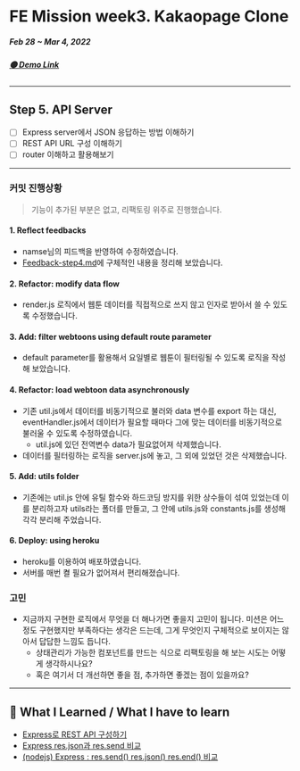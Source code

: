 # FE Mission week3. Kakaopage Clone

##### Feb 28 ~ Mar 4, 2022

##### [🟡 Demo Link](https://millie-kakaopage.herokuapp.com/)

---

## Step 5. API Server

- [ ] Express server에서 JSON 응답하는 방법 이해하기
- [ ] REST API URL 구성 이해하기
- [ ] router 이해하고 활용해보기

---

### 커밋 진행상황

> 기능이 추가된 부분은 없고, 리팩토링 위주로 진행했습니다.

#### 1. Reflect feedbacks

- namse님의 피드백을 반영하여 수정하였습니다.
- [Feedback-step4.md](Feedback-step4.md)에 구체적인 내용을 정리해 보았습니다.

#### 2. Refactor: modify data flow

- render.js 로직에서 웹툰 데이터를 직접적으로 쓰지 않고 인자로 받아서 쓸 수 있도록 수정했습니다.

#### 3. Add: filter webtoons using default route parameter

- default parameter를 활용해서 요일별로 웹툰이 필터링될 수 있도록 로직을 작성해 보았습니다.

#### 4. Refactor: load webtoon data asynchronously

- 기존 util.js에서 데이터를 비동기적으로 불러와 data 변수를 export 하는 대신, eventHandler.js에서 데이터가 필요할 때마다 그에 맞는 데이터를 비동기적으로 불러울 수 있도록 수정하였습니다.
  - util.js에 있던 전역변수 data가 필요없어져 삭제했습니다.
- 데이터를 필터링하는 로직을 server.js에 놓고, 그 외에 있었던 것은 삭제했습니다.

#### 5. Add: utils folder

- 기존에는 util.js 안에 유틸 함수와 하드코딩 방지를 위한 상수들이 섞여 있었는데 이를 분리하고자 utils라는 폴더를 만들고, 그 안에 utils.js와 constants.js를 생성해 각각 분리해 주었습니다.

#### 6. Deploy: using heroku

- heroku를 이용하여 배포하였습니다.
- 서버를 매번 켤 필요가 없어져서 편리해졌습니다.

### 고민

- 지금까지 구현한 로직에서 무엇을 더 해나가면 좋을지 고민이 됩니다. 미션은 어느정도 구현했지만 부족하다는 생각은 드는데, 그게 무엇인지 구체적으로 보이지는 않아서 답답한 느낌도 듭니다.
  - 상태관리가 가능한 컴포넌트를 만드는 식으로 리팩토링을 해 보는 시도는 어떻게 생각하시나요?
  - 혹은 여기서 더 개선하면 좋을 점, 추가하면 좋겠는 점이 있을까요?

---

## 📓 What I Learned / What I have to learn

- [Express로 REST API 구성하기](https://darrengwon.tistory.com/312)
- [Express res.json과 res.send 비교](https://haeguri.github.io/2018/12/30/compare-response-json-send-func/)
- [(nodejs) Express : res.send() res.json() res.end() 비교](https://velog.io/@yunsungyang-omc/nodejs-Express-res.send-res.json-res.end-%EB%B9%84%EA%B5%90)
